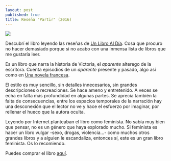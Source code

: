```yaml
---
layout: post
published: true
title: Reseña "Partir" (2016)
---
```

![](http://i.imgur.com/b3Cbguw.jpg)

Descubrí el libro leyendo las reseñas de [Un Libro Al Día](http://unlibroaldia.blogspot.com/2017/02/lucia-baskaran-partir.html). Cosa que procuro no hacer demasiado porque si no acabo con una inmensa lista de libros que me gustaría leer.

Es un libro que narra la historia de Victoria, el _aparente_ alterego de la escritora. Cuenta episodios de un _aparente_ presente y pasado, algo así como en [Una novela francesa](/2017/02/12/reseña-una-novela-francesa.html). 

El estilo es muy sencillo, sin detalles innecesarios, sin grandes descripciones o recreaciones. Se hace ameno y entretenido. A veces se echa en falta más profundidad en algunas partes. Se aprecia también la falta de consecuencias, entre los espacios temporales de la narración hay una desconexión que el lector no ve y hace el esfuerzo por imaginar, por rellenar el hueco que la autora oculta.

Leyendo por Internet planteaban el libro como feminista. No sabía muy bien que pensar, no es un género que haya explorado mucho. Si feminista es hacer un libro vulgar -sexo, drogas, violencia...- como muchos otros grandes libros y a alguien le escandaliza, entonces sí, este es un gran libro feminista. Os lo recomiendo.

Puedes comprar el libro [aquí](https://www.amazon.es/dp/B01IRUJKT6).